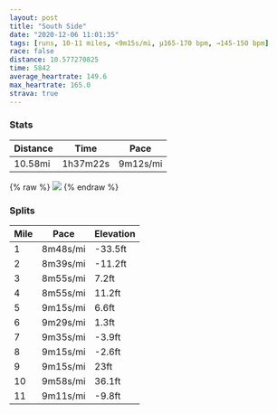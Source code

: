 ```yaml
---
layout: post
title: "South Side"
date: "2020-12-06 11:01:35"
tags: [runs, 10-11 miles, <9m15s/mi, μ165-170 bpm, →145-150 bpm]
race: false
distance: 10.577270825
time: 5842
average_heartrate: 149.6
max_heartrate: 165.0
strava: true
---
```


### Stats

| Distance | Time | Pace |
|----------|------|------|
|10.58mi|1h37m22s|9m12s/mi|

{% raw %}
<img src='https://maps.googleapis.com/maps/api/staticmap?maptype=roadmap&path=enc:sjwwFlssbMb@M|Az@d@BVPHl@h@I`@Hd@TRb@VPx@Gv@p@`@JHb@^\xAlAxCtApAMb@ZFp@`C~AxAvBxBnA?ZV`@`Ab@pArAXBXf@|@b@z@I~@XbAbBhBdALZEb@PNd@HnCvAnCjBjAfALZx@Fx@\d@A~CzCd@]tBjA`Ax@~@fCFZBtA\d@JhAfAv@xBCp@`@h@P`BAfAz@Xf@nAf@jIZhEAjK\~D`@zAQd@\xCZhJH~OxAzHFb[`D`B\pCz@|ADp@[h@BzGrANPa@dDQ~DN`@~@bAjAdAt@nA~@r@`DPhAfAl@Hb@b@v@LdBz@rDB`@oBFuBRk@NIHNt@?fBt@Jp@r@tAXlAvAnBTMGG~Cf@d@BHSXRrCDfC\`Bh@~@Bf@Yr@aCTEnBjA|@R|AvBbBHZR`D_Aj@w@DoAu@_Ad@iBXkC^yAC]Wm@IqBP}ARa@LORPvBZlAY|BeAbAaAVmBbAq@b@aB@{AQ{@HB?M[s@g@wCImCa@aDg@c@u@eCIeAaAiAAo@Yi@_Ag@?Y{AQUMkAuE]k@oAsDgEkH_@M_AuASe@Dc@_@y@OuA]eAwAuB[cBiBaB_@_D_BoCHsB{@cBBsASe@NeAGeAoAqEy@i@CeAn@QR_A[sASeCBmBu@kCg@oDm@gA?_Eq@eDAoAUg@NsBMkDUqAf@cAf@aJWiGIwCDeBKaCv@e@D_@]cJUoAmCcEcA{@sBeAo@Is@d@WKa@qA_@YwFsBmBa@qFuBqTqFsLeBoDQsM}BgALs@SmFi@}CAm@YaEc@{Bb@eBhAeDlEeA|@eB~@u@HUY[DeB~@e@b@g@xEc@~AK~AsAlBWNOv@WXc@jBwA~AD|@MhAM`@o@RMvA[r@sFoESm@m@hA}C`DI^{@lAl@~A_B|@Uh@cBnBE|@]lADnA_C`Im@QEdAwBrAgATSd@c@JCdAa@?KP{@lFuBa@aBtBk@Z_ADo@f@o@v@W~@]DOd@m@IWh@{@\k@U?La@VcAUoBj@[]}Cm@eBb@cBu@gAMeCgAsCe@eBu@s@q@W^YLaABAPsDYMLSXHTs@\YhAg@d@Yt@Al@iA|AuBhDa@jAI`Aa@Zm@zCm@p@[zAeA~@i@lAs@^L|D]f@[vDg@pA&key=AIzaSyC1MId7bFpkLXNAaYhBSTb8jLyiSqzbDtM&size=800x800&markers=color:yellow|label:S|40.75706,-73.99751&markers=color:green|label:F|40.755989999999976,-73.99648000000012'>
{% endraw %}

### Splits

| Mile | Pace | Elevation |
|------|------|-----------|
|1|8m48s/mi|-33.5ft|
|2|8m39s/mi|-11.2ft|
|3|8m55s/mi|7.2ft|
|4|8m55s/mi|11.2ft|
|5|9m15s/mi|6.6ft|
|6|9m29s/mi|1.3ft|
|7|9m35s/mi|-3.9ft|
|8|9m15s/mi|-2.6ft|
|9|9m15s/mi|23ft|
|10|9m58s/mi|36.1ft|
|11|9m11s/mi|-9.8ft|
